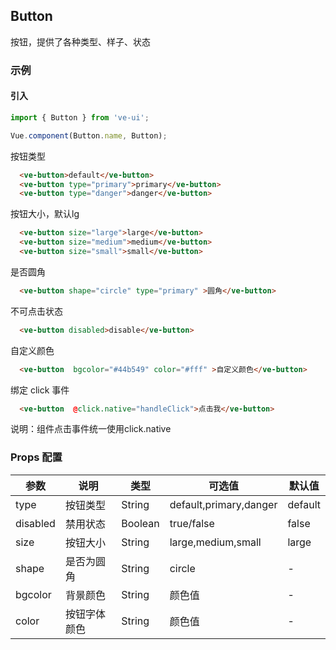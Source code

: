 ## Button

按钮，提供了各种类型、样子、状态

### 示例
#### 引入
```js
import { Button } from 've-ui';

Vue.component(Button.name, Button);
```
按钮类型
```html
  <ve-button>default</ve-button>
  <ve-button type="primary">primary</ve-button>
  <ve-button type="danger">danger</ve-button>

```

按钮大小，默认lg

```html
  <ve-button size="large">large</ve-button>
  <ve-button size="medium">medium</ve-button>
  <ve-button size="small">small</ve-button>
```

是否圆角
```html
  <ve-button shape="circle" type="primary" >圆角</ve-button>
```


不可点击状态
```html
  <ve-button disabled>disable</ve-button>
```


自定义颜色
```html
  <ve-button  bgcolor="#44b549" color="#fff" >自定义颜色</ve-button>
```

绑定 click 事件
```html
  <ve-button  @click.native="handleClick">点击我</ve-button>

```

说明：组件点击事件统一使用click.native

### Props 配置

| 参数 | 说明 | 类型 | 可选值 | 默认值 |
| - | - | - | - | - |
| type | 按钮类型 | String | default,primary,danger | default |
| disabled | 禁用状态 | Boolean | true/false | false |
| size | 按钮大小 | String | large,medium,small | large |
| shape | 是否为圆角 | String | circle | - |
| bgcolor | 背景颜色 | String | 颜色值 | - |
| color | 按钮字体颜色 | String | 颜色值 | - |
